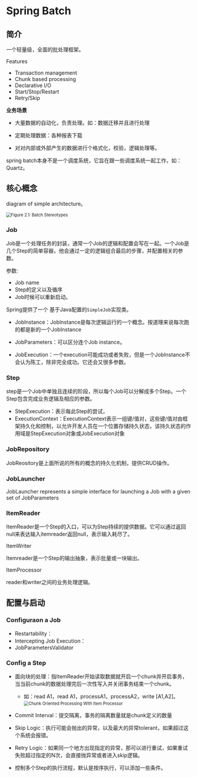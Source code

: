 # Spring Batch

## 简介

一个轻量级，全面的批处理框架。

Features

- Transaction management
- Chunk based processing
- Declarative I/O
- Start/Stop/Restart
- Retry/Skip

**业务场景**

- 大量数据的自动化，负责处理。如：数据迁移并且进行处理

- 定期处理数据：各种报表下载
- 对对内部或外部产生的数据进行个格式化，校验，逻辑处理等。

spring batch本身不是一个调度系统，它旨在跟一些调度系统一起工作，如：Quartz。

## 核心概念

diagram of simple architecture。

<img src="https://static01.imgkr.com/temp/0868e725dedf4308a79ef235b5b8a43c.png" alt="Figure 2.1: Batch Stereotypes" style="zoom: 80%;" />



### Job

Job是一个处理任务的封装，通常一个Job的逻辑和配置会写在一起。一个Job是几个Step的简单容器，他会通过一定的逻辑组合最后的步骤，并配置相关的参数。

参数:

- Job name
- Step的定义以及循序
- Job时候可以重新启动。

Spring提供了一个 基于Java配置的`SimpleJob`实现类。

- JobInstance：JobInstance是每次逻辑运行的一个概念。按道理来说每次跑的都是新的一个JobInstance
- JobParameters：可以区分连个Job instance。

- JobExecution：一个execution可能成功或者失败，但是一个JobInstance不会认为陈工，除非完全成功。它还会又很多参数。

### Step

step是一个Job中单独且连续的阶段，所以每个Job可以分解成多个Step。一个Step包含完成业务逻辑及相应的参数。

- StepExecution：表示每此Step的尝试，
- ExecutionContext：ExecutionContext表示一组键/值对，这些键/值对由框架持久化和控制，以允许开发人员在一个位置存储持久状态，该持久状态的作用域是StepExecution对象或JobExecution对象

### JobRepository

JobReository是上面所说的所有的概念的持久化机制，提供CRUD操作。

### JobLauncher

JobLauncher represents a simple interface for launching a Job with a given set of JobParameters

### ItemReader

ItemReader是一个Step的入口，可以为Step持续的提供数据。它可以通过返回null来表达输入itemreader返回null，表示输入耗尽了。

ItemWriter

Itemreader是一个Step的输出抽象，表示批量或一块输出。

ItemProcessor

reader和writer之间的业务处理逻辑。

## 配置与启动

### Configuraon a Job

- Restartability：
- Intercepting Job Execution：
- JobParametersValidator

### Config a Step

- 面向块的处理：指ItemReader开始读取数据就开启一个chunk并开启事务，当当前chunk的数据处理完后一次性写入并关闭事务结束一个chunk。
    - 如：read A1，read A1，processA1，processA2，write [A1,A2]。<img src="https://static01.imgkr.com/temp/3feb208334394cce8dfad7c29be90ab4.png" alt="Chunk Oriented Processing With Item Processor" style="zoom: 80%;" />

- Commit Interval：提交隔离，事务的隔离数量就是chunk定义的数量
- Skip Logic：执行可能会抛出的异常，以及最大的异常tolerant，如果超过这个系统会报错。
- Retry Logic：如果同一个地方出现指定的异常，那可以进行重试，如果重试失败超过指定的N次，会直接抛异常或者进入skip逻辑。
- 控制多个Step的执行流程，默认是按序执行，可以添加一些条件。

